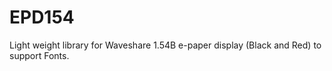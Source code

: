 # EPD154
Light weight library for Waveshare 1.54B e-paper display (Black and Red) to support Fonts.
